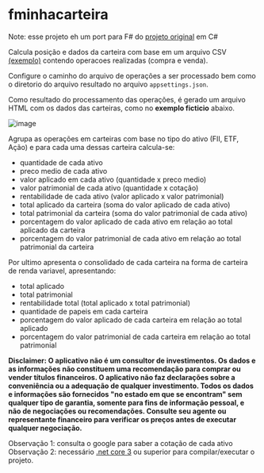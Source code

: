 # fminhacarteira

Note: esse projeto eh um port para F# do [projeto original](https://github.com/leandromoh/minhacarteira/) em C#

Calcula posição e dados da carteira com base em um arquivo CSV [(exemplo)](Resources/operacoes_exemplo.txt) contendo operacoes realizadas (compra e venda).  

Configure o caminho do arquivo de operações a ser processado bem como o diretorio do arquivo resultado no arquivo `appsettings.json`.

Como resultado do processamento das operações, é gerado um arquivo HTML com os dados das carteiras, como no **exemplo ficticio** abaixo.

![image](https://user-images.githubusercontent.com/11452028/117491137-31064c80-af46-11eb-957c-dddac85a863b.png)

Agrupa as operações em carteiras com base no tipo do ativo (FII, ETF, Ação) e para cada uma dessas carteira calcula-se:
- quantidade de cada ativo
- preco medio de cada ativo
- valor aplicado em cada ativo (quantidade x preco medio)
- valor patrimonial de cada ativo (quantidade x cotação)
- rentabilidade de cada ativo (valor aplicado x valor patrimonial)
- total aplicado da carteira (soma do valor aplicado de cada ativo)
- total patrimonial da carteira (soma do valor patrimonial de cada ativo)
- porcentagem do valor aplicado de cada ativo em relação ao total aplicado da carteira
- porcentagem do valor patrimonial de cada ativo em relação ao total patrimonial da carteira

Por ultimo apresenta o consolidado de cada carteira na forma de carteira de renda variavel, apresentando:
- total aplicado
- total patrimonial 
- rentabilidade total (total aplicado x total patrimonial)
- quantidade de papeis em cada carteira
- porcentagem do valor aplicado de cada carteira em relação ao total aplicado
- porcentagem do valor patrimonial de cada carteira em relação ao total patrimonial


**Disclaimer: O aplicativo não é um consultor de investimentos. Os dados e as informações não constituem uma recomendação para comprar ou vender títulos financeiros.  O aplicativo não faz declarações sobre a conveniência ou a adequação de qualquer investimento. Todos os dados e informações são fornecidos "no estado em que se encontram" sem qualquer tipo de garantia, somente para fins de informação pessoal, e não de negociações ou recomendações. Consulte seu agente ou representante financeiro para verificar os preços antes de executar qualquer negociação.**

Observação 1: consulta o google para saber a cotação de cada ativo  
Observação 2: necessário [.net core 3](https://dotnet.microsoft.com/download) ou superior para compilar/executar o projeto.

